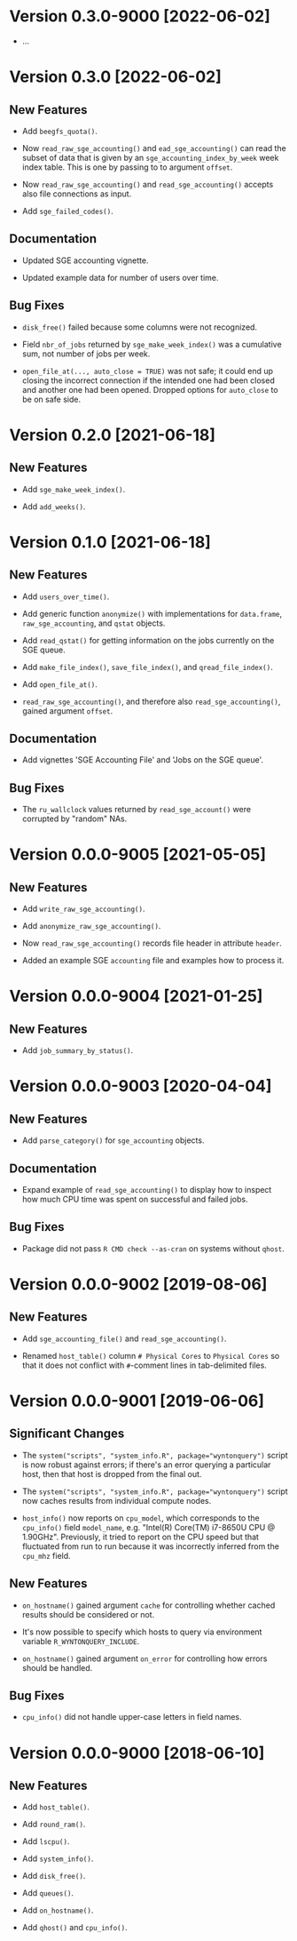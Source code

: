 # Version 0.3.0-9000 [2022-06-02]

 * ...


# Version 0.3.0 [2022-06-02]

## New Features

 * Add `beegfs_quota()`.
 
 * Now `read_raw_sge_accounting()` and `ead_sge_accounting()` can read
   the subset of data that is given by an
   `sge_accounting_index_by_week` week index table.  This is one by
   passing to to argument `offset`.

 * Now `read_raw_sge_accounting()` and `read_sge_accounting()` accepts
   also file connections as input.

 * Add `sge_failed_codes()`.

## Documentation

 * Updated SGE accounting vignette.

 * Updated example data for number of users over time.
 
## Bug Fixes

 * `disk_free()` failed because some columns were not recognized.

 * Field `nbr_of_jobs` returned by `sge_make_week_index()` was a
   cumulative sum, not number of jobs per week.

 * `open_file_at(..., auto_close = TRUE)` was not safe; it could end
   up closing the incorrect connection if the intended one had been
   closed and another one had been opened.  Dropped options for
   `auto_close` to be on safe side.

# Version 0.2.0 [2021-06-18]

## New Features

 * Add `sge_make_week_index()`.

 * Add `add_weeks()`.
 

# Version 0.1.0 [2021-06-18]

## New Features

 * Add `users_over_time()`.
 
 * Add generic function `anonymize()` with implementations for
   `data.frame`, `raw_sge_accounting`, and `qstat` objects.

 * Add `read_qstat()` for getting information on the jobs currently on
   the SGE queue.

 * Add `make_file_index()`, `save_file_index()`, and
   `qread_file_index()`.

 * Add `open_file_at()`.

 * `read_raw_sge_accounting()`, and therefore also
   `read_sge_accounting()`, gained argument `offset`.

## Documentation

 * Add vignettes 'SGE Accounting File' and 'Jobs on the SGE queue'.

## Bug Fixes

 * The `ru_wallclock` values returned by `read_sge_account()` were
   corrupted by "random" NAs.


# Version 0.0.0-9005 [2021-05-05]

## New Features

 * Add `write_raw_sge_accounting()`.

 * Add `anonymize_raw_sge_accounting()`.

 * Now `read_raw_sge_accounting()` records file header in attribute
   `header`.

 * Added an example SGE `accounting` file and examples how to process
   it.


# Version 0.0.0-9004 [2021-01-25]

## New Features

 * Add `job_summary_by_status()`.
 

# Version 0.0.0-9003 [2020-04-04]

## New Features

 * Add `parse_category()` for `sge_accounting` objects.
 
## Documentation

 * Expand example of `read_sge_accounting()` to display how to inspect
   how much CPU time was spent on successful and failed jobs.

## Bug Fixes

 * Package did not pass `R CMD check --as-cran` on systems without `qhost`.
 

# Version 0.0.0-9002 [2019-08-06]

## New Features

 * Add `sge_accounting_file()` and `read_sge_accounting()`.

 * Renamed `host_table()` column `# Physical Cores` to `Physical
   Cores` so that it does not conflict with `#`-comment lines in
   tab-delimited files.
   

# Version 0.0.0-9001 [2019-06-06]

## Significant Changes

 * The `system("scripts", "system_info.R", package="wyntonquery")`
   script is now robust against errors; if there's an error querying a
   particular host, then that host is dropped from the final out.

 * The `system("scripts", "system_info.R", package="wyntonquery")`
   script now caches results from individual compute nodes.

 * `host_info()` now reports on `cpu_model`, which corresponds to the
   `cpu_info()` field `model_name`, e.g. "Intel(R) Core(TM) i7-8650U
   CPU @ 1.90GHz".  Previously, it tried to report on the CPU speed
   but that fluctuated from run to run because it was incorrectly
   inferred from the `cpu_mhz` field.

## New Features

 * `on_hostname()` gained argument `cache` for controlling whether
   cached results should be considered or not.
   
 * It's now possible to specify which hosts to query via environment
   variable `R_WYNTONQUERY_INCLUDE`.

 * `on_hostname()` gained argument `on_error` for controlling how
   errors should be handled.
 
## Bug Fixes

 * `cpu_info()` did not handle upper-case letters in field names.
 

# Version 0.0.0-9000 [2018-06-10]

## New Features

 * Add `host_table()`.
 
 * Add `round_ram()`.
 
 * Add `lscpu()`.
 
 * Add `system_info()`.
 
 * Add `disk_free()`.
 
 * Add `queues()`.

 * Add `on_hostname()`.
 
 * Add `qhost()` and `cpu_info()`.
